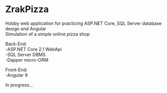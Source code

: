 # ZrakPizza
Hobby web application for practicing ASP.NET Core, SQL Server database design and Angular  
Simulation of a simple online pizza shop  

Back-End:  
-ASP.NET Core 2.1 WebApi  
-SQL Server DBMS  
-Dapper micro-ORM  

Front-End:  
-Angular 9 

In progress...  


